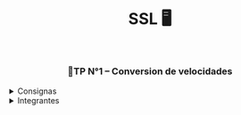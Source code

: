   <header>
    <h1 align = "center">SSL 🖥️<h1>
  </header>
  <main>
    <section>
      <h3 align = "center"> 📍TP N°1 – Conversion de velocidades</h3>
      <article>
        <details>
          <summary>Consignas</summary>
          <p>
            <strong>a.</strong>Se quiere un programa que arme una tabla de equivalencia de velocidades, entre nudos y 
            kilómetros por hora. Los valores que la tabla debe convertir se indican con parámetros al 
            lanzar el programa.
          </p>
          <details>
            <summary><strong>b.</strong>Progrmar usando los siguientes fuentes</summary>
            <details>
              <summary>1. main.c lee los parámetros que le pasan al ser invocado y los pasa a la función que arma 
              la tabla. Los parámetros a pasar son (siempre en nudos):</summary>
              <p><strong>i.</strong> inicio: valor inicial a mostrar en la tabla</p>
              <p><strong>ii.</strong>  fin: valor máximo, la tabla mostrará hasta el mayor valor que no supere este 
              parámetro.</p>
              <p><strong>iii.</strong>  Incremento: del valor entre una fila y la siguiente. A diferencia de los dos anteriores 
              que son obligatorios y si no están el programa debe parar con un mensaje adecuado, 
              este último es optativo. Si no está se considerará que vale 1.</p>
            </details>
            <p>2. tabla.c muestra por pantalla (stdout) las filas pedidas, llamando a la función de 
            conversión. Use assert para poner precondiciones sobre los valores de los parámetros 
            recibidos.</p>
            <p>3. Conversion.c recibe una velocidad en nudos y devuelve la correspondiente en km/h. 
            <strong>Nota:</strong> 1 nudo equivale a 1,852 km/h.</p>
          </details>
          <p>
            <strong>c.</strong> Arme los encabezados e incluirlos en los fuentes que lo necesiten.
          </p>
          <p>
            <strong>d.</strong> Arme un makefile apropiado para el proyecto.
          </p>
          <details>
            <summary><strong>e.</strong> Arme un archivo de resultados, que puede ser un pdf o un md, donde mostrará los 
            resultados de las siguientes pruebas.</summary>
            <p>1. Muestre un comando que permita compilar todo el proyecto (sin el makefile) de 
            acuerdo a los lineamientos del curso (adherir estrictamente al estándar).</p>
            <p>2. Compile con el comando anterior pero modifque tabla.c de modo que no incluya 
            conversion.h, copie el resultado y coméntelo.</p>
            <p>3. De un comando que compile todos los fuentes menos tabla.c, ejecútelo, muestre el 
            resultado y coméntelo.</p>
            <p>4. Copie el comando necesario para obtener conversion.i, el archivo ya preprocesado de 
            conversion.c</p>
          </details>
        </details>
      </article>
    </section>
  </main>
  <footer>
    <details>
      <summary>Integrantes</summary>
      <ul>
        <li>Franco Pacheco</li>
        <li>Valentino Talotti</li>
        <li>MatÍas Zuran</li>
        <li>Gabriel Litwin Batista</li>
        <li>Facundo Di Marco</li>
      </ul>
    </details>
  </footer>
